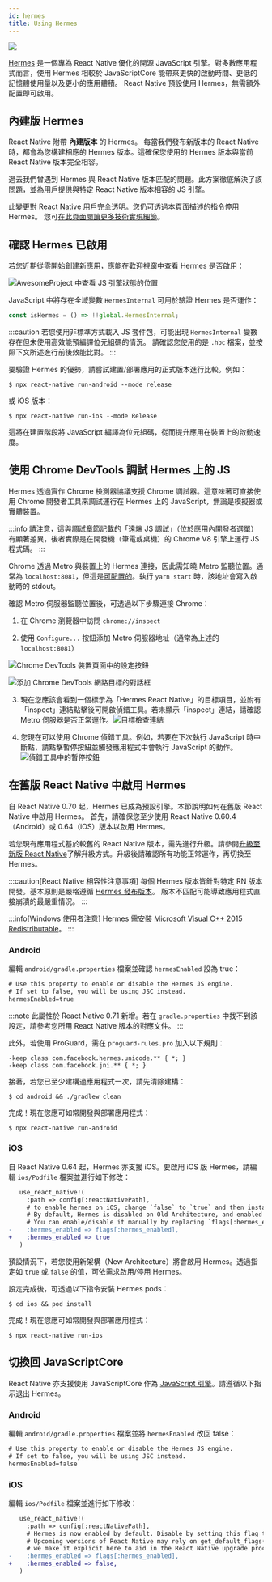 ```yaml
---
id: hermes
title: Using Hermes
---
```


<a href="https://hermesengine.dev">
  <img width={300} height={300} className="hermes-logo" src="/docs/assets/HermesLogo.svg" style={{height: "auto"}}/>
</a>

[Hermes](https://hermesengine.dev) 是一個專為 React Native 優化的開源 JavaScript 引擎。對多數應用程式而言，使用 Hermes 相較於 JavaScriptCore 能帶來更快的啟動時間、更低的記憶體使用量以及更小的應用體積。
React Native 預設使用 Hermes，無需額外配置即可啟用。

## 內建版 Hermes

React Native 附帶 **內建版本** 的 Hermes。
每當我們發布新版本的 React Native 時，都會為您構建相應的 Hermes 版本。這確保您使用的 Hermes 版本與當前 React Native 版本完全相容。

過去我們曾遇到 Hermes 與 React Native 版本匹配的問題。此方案徹底解決了該問題，並為用戶提供與特定 React Native 版本相容的 JS 引擎。

此變更對 React Native 用戶完全透明。您仍可透過本頁面描述的指令停用 Hermes。
您可[在此頁面閱讀更多技術實現細節](/architecture/bundled-hermes)。

## 確認 Hermes 已啟用

若您近期從零開始創建新應用，應能在歡迎視窗中查看 Hermes 是否啟用：

![AwesomeProject 中查看 JS 引擎狀態的位置](/docs/assets/HermesApp.jpg)

JavaScript 中將存在全域變數 `HermesInternal` 可用於驗證 Hermes 是否運作：

```jsx
const isHermes = () => !!global.HermesInternal;
```

:::caution
若您使用非標準方式載入 JS 套件包，可能出現 `HermesInternal` 變數存在但未使用高效能預編譯位元組碼的情況。
請確認您使用的是 `.hbc` 檔案，並按照下文所述進行前後效能比對。
:::

要驗證 Hermes 的優勢，請嘗試建置/部署應用的正式版本進行比較。例如：

```shell
$ npx react-native run-android --mode release
```

或 iOS 版本：

```shell
$ npx react-native run-ios --mode Release
```

這將在建置階段將 JavaScript 編譯為位元組碼，從而提升應用在裝置上的啟動速度。

## 使用 Chrome DevTools 調試 Hermes 上的 JS

Hermes 透過實作 Chrome 檢測器協議支援 Chrome 調試器。這意味著可直接使用 Chrome 開發者工具來調試運行在 Hermes 上的 JavaScript，無論是模擬器或實體裝置。

:::info
請注意，這與[調試](debugging#debugging-using-a-custom-javascript-debugger)章節記載的「遠端 JS 調試」（位於應用內開發者選單）有顯著差異，後者實際是在開發機（筆電或桌機）的 Chrome V8 引擎上運行 JS 程式碼。
:::

Chrome 透過 Metro 與裝置上的 Hermes 連接，因此需知曉 Metro 監聽位置。通常為 `localhost:8081`，但這是[可配置的](https://metrobundler.dev/docs/configuration)。執行 `yarn start` 時，該地址會寫入啟動時的 stdout。

確認 Metro 伺服器監聽位置後，可透過以下步驟連接 Chrome：

1. 在 Chrome 瀏覽器中訪問 `chrome://inspect`

2. 使用 `Configure...` 按鈕添加 Metro 伺服器地址（通常為上述的 `localhost:8081`）

![Chrome DevTools 裝置頁面中的設定按鈕](/docs/assets/HermesDebugChromeConfig.png)

![添加 Chrome DevTools 網路目標的對話框](/docs/assets/HermesDebugChromeMetroAddress.png)

3. 現在您應該會看到一個標示為「Hermes React Native」的目標項目，並附有「inspect」連結點擊後可開啟偵錯工具。若未顯示「inspect」連結，請確認 Metro 伺服器是否正常運作。![目標檢查連結](/docs/assets/HermesDebugChromeInspect.png)

4. 您現在可以使用 Chrome 偵錯工具。例如，若要在下次執行 JavaScript 時中斷點，請點擊暫停按鈕並觸發應用程式中會執行 JavaScript 的動作。![偵錯工具中的暫停按鈕](/docs/assets/HermesDebugChromePause.png)

## 在舊版 React Native 中啟用 Hermes

自 React Native 0.70 起，Hermes 已成為預設引擎。本節說明如何在舊版 React Native 中啟用 Hermes。
首先，請確保您至少使用 React Native 0.60.4（Android）或 0.64（iOS）版本以啟用 Hermes。

若您現有應用程式基於較舊的 React Native 版本，需先進行升級。請參閱[升級至新版 React Native](/docs/upgrading)了解升級方式。升級後請確認所有功能正常運作，再切換至 Hermes。

:::caution[React Native 相容性注意事項]
每個 Hermes 版本皆針對特定 RN 版本開發。基本原則是嚴格遵循 [Hermes 發布版本](https://github.com/facebook/hermes/releases)。
版本不匹配可能導致應用程式直接崩潰的最嚴重情況。
:::

:::info[Windows 使用者注意]
Hermes 需安裝 [Microsoft Visual C++ 2015 Redistributable](https://www.microsoft.com/en-us/download/details.aspx?id=48145)。
:::

### Android

編輯 `android/gradle.properties` 檔案並確認 `hermesEnabled` 設為 true：

```diff
# Use this property to enable or disable the Hermes JS engine.
# If set to false, you will be using JSC instead.
hermesEnabled=true
```

:::note
此屬性於 React Native 0.71 新增。若在 `gradle.properties` 中找不到該設定，請參考您所用 React Native 版本的對應文件。
:::

此外，若使用 ProGuard，需在 `proguard-rules.pro` 加入以下規則：

```
-keep class com.facebook.hermes.unicode.** { *; }
-keep class com.facebook.jni.** { *; }
```

接著，若您已至少建構過應用程式一次，請先清除建構：

```shell
$ cd android && ./gradlew clean
```

完成！現在您應可如常開發與部署應用程式：

```shell
$ npx react-native run-android
```

### iOS

自 React Native 0.64 起，Hermes 亦支援 iOS。要啟用 iOS 版 Hermes，請編輯 `ios/Podfile` 檔案並進行如下修改：

```diff
   use_react_native!(
     :path => config[:reactNativePath],
     # to enable hermes on iOS, change `false` to `true` and then install pods
     # By default, Hermes is disabled on Old Architecture, and enabled on New Architecture.
     # You can enable/disable it manually by replacing `flags[:hermes_enabled]` with `true` or `false`.
-    :hermes_enabled => flags[:hermes_enabled],
+    :hermes_enabled => true
   )
```

預設情況下，若您使用新架構（New Architecture）將會啟用 Hermes。透過指定如 `true` 或 `false` 的值，可依需求啟用/停用 Hermes。

設定完成後，可透過以下指令安裝 Hermes pods：

```shell
$ cd ios && pod install
```

完成！現在您應可如常開發與部署應用程式：

```shell
$ npx react-native run-ios
```

## 切換回 JavaScriptCore

React Native 亦支援使用 JavaScriptCore 作為 [JavaScript 引擎](javascript-environment)。請遵循以下指示退出 Hermes。

### Android

編輯 `android/gradle.properties` 檔案並將 `hermesEnabled` 改回 false：

```diff
# Use this property to enable or disable the Hermes JS engine.
# If set to false, you will be using JSC instead.
hermesEnabled=false
```

### iOS

編輯 `ios/Podfile` 檔案並進行如下修改：

```diff
   use_react_native!(
     :path => config[:reactNativePath],
     # Hermes is now enabled by default. Disable by setting this flag to false.
     # Upcoming versions of React Native may rely on get_default_flags(), but
     # we make it explicit here to aid in the React Native upgrade process.
-    :hermes_enabled => flags[:hermes_enabled],
+    :hermes_enabled => false,
   )
```